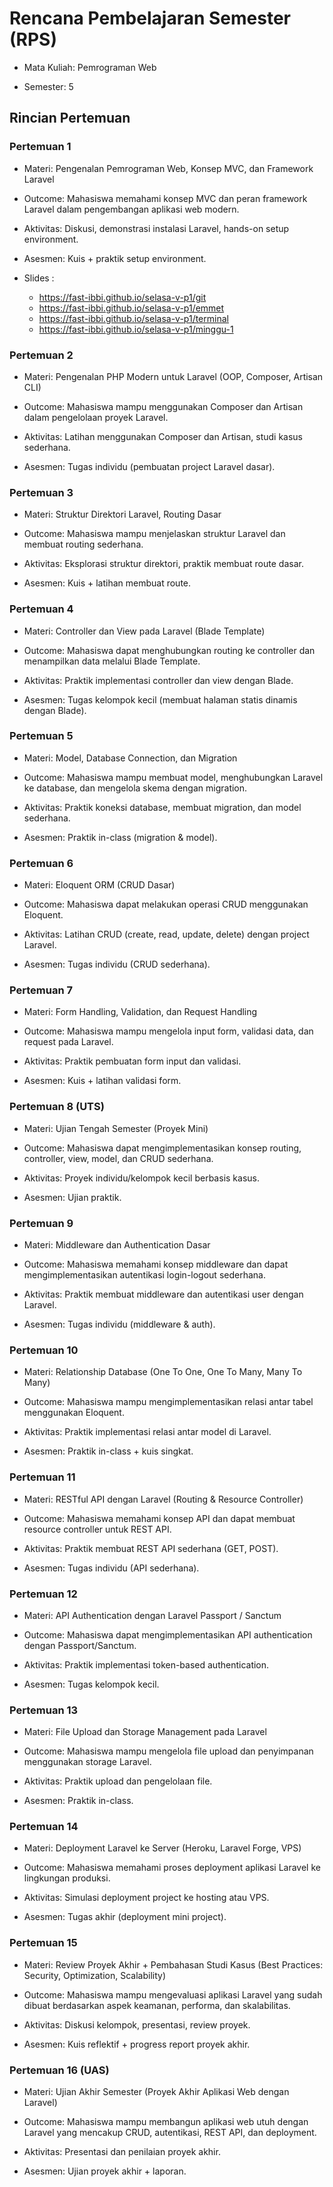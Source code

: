 # Rencana Pembelajaran Semester (RPS)

- Mata Kuliah: Pemrograman Web

- Semester: 5

## Rincian Pertemuan

### Pertemuan 1

- Materi: Pengenalan Pemrograman Web, Konsep MVC, dan Framework Laravel

- Outcome: Mahasiswa memahami konsep MVC dan peran framework Laravel dalam pengembangan aplikasi web modern.

- Aktivitas: Diskusi, demonstrasi instalasi Laravel, hands-on setup environment.

- Asesmen: Kuis + praktik setup environment.

- Slides :
  - https://fast-ibbi.github.io/selasa-v-p1/git
  - https://fast-ibbi.github.io/selasa-v-p1/emmet
  - https://fast-ibbi.github.io/selasa-v-p1/terminal
  - https://fast-ibbi.github.io/selasa-v-p1/minggu-1

### Pertemuan 2

- Materi: Pengenalan PHP Modern untuk Laravel (OOP, Composer, Artisan CLI)

- Outcome: Mahasiswa mampu menggunakan Composer dan Artisan dalam pengelolaan proyek Laravel.

- Aktivitas: Latihan menggunakan Composer dan Artisan, studi kasus sederhana.

- Asesmen: Tugas individu (pembuatan project Laravel dasar).

### Pertemuan 3

- Materi: Struktur Direktori Laravel, Routing Dasar

- Outcome: Mahasiswa mampu menjelaskan struktur Laravel dan membuat routing sederhana.

- Aktivitas: Eksplorasi struktur direktori, praktik membuat route dasar.

- Asesmen: Kuis + latihan membuat route.

### Pertemuan 4

- Materi: Controller dan View pada Laravel (Blade Template)

- Outcome: Mahasiswa dapat menghubungkan routing ke controller dan menampilkan data melalui Blade Template.

- Aktivitas: Praktik implementasi controller dan view dengan Blade.

- Asesmen: Tugas kelompok kecil (membuat halaman statis dinamis dengan Blade).

### Pertemuan 5

- Materi: Model, Database Connection, dan Migration

- Outcome: Mahasiswa mampu membuat model, menghubungkan Laravel ke database, dan mengelola skema dengan migration.

- Aktivitas: Praktik koneksi database, membuat migration, dan model sederhana.

- Asesmen: Praktik in-class (migration & model).

### Pertemuan 6

- Materi: Eloquent ORM (CRUD Dasar)

- Outcome: Mahasiswa dapat melakukan operasi CRUD menggunakan Eloquent.

- Aktivitas: Latihan CRUD (create, read, update, delete) dengan project Laravel.

- Asesmen: Tugas individu (CRUD sederhana).

### Pertemuan 7

- Materi: Form Handling, Validation, dan Request Handling

- Outcome: Mahasiswa mampu mengelola input form, validasi data, dan request pada Laravel.

- Aktivitas: Praktik pembuatan form input dan validasi.

- Asesmen: Kuis + latihan validasi form.

### Pertemuan 8 (UTS)

- Materi: Ujian Tengah Semester (Proyek Mini)

- Outcome: Mahasiswa dapat mengimplementasikan konsep routing, controller, view, model, dan CRUD sederhana.

- Aktivitas: Proyek individu/kelompok kecil berbasis kasus.

- Asesmen: Ujian praktik.

### Pertemuan 9

- Materi: Middleware dan Authentication Dasar

- Outcome: Mahasiswa memahami konsep middleware dan dapat mengimplementasikan autentikasi login-logout sederhana.

- Aktivitas: Praktik membuat middleware dan autentikasi user dengan Laravel.

- Asesmen: Tugas individu (middleware & auth).

### Pertemuan 10

- Materi: Relationship Database (One To One, One To Many, Many To Many)

- Outcome: Mahasiswa mampu mengimplementasikan relasi antar tabel menggunakan Eloquent.

- Aktivitas: Praktik implementasi relasi antar model di Laravel.

- Asesmen: Praktik in-class + kuis singkat.

### Pertemuan 11

- Materi: RESTful API dengan Laravel (Routing & Resource Controller)

- Outcome: Mahasiswa memahami konsep API dan dapat membuat resource controller untuk REST API.

- Aktivitas: Praktik membuat REST API sederhana (GET, POST).

- Asesmen: Tugas individu (API sederhana).

### Pertemuan 12

- Materi: API Authentication dengan Laravel Passport / Sanctum

- Outcome: Mahasiswa dapat mengimplementasikan API authentication dengan Passport/Sanctum.

- Aktivitas: Praktik implementasi token-based authentication.

- Asesmen: Tugas kelompok kecil.

### Pertemuan 13

- Materi: File Upload dan Storage Management pada Laravel

- Outcome: Mahasiswa mampu mengelola file upload dan penyimpanan menggunakan storage Laravel.

- Aktivitas: Praktik upload dan pengelolaan file.

- Asesmen: Praktik in-class.

### Pertemuan 14

- Materi: Deployment Laravel ke Server (Heroku, Laravel Forge, VPS)

- Outcome: Mahasiswa memahami proses deployment aplikasi Laravel ke lingkungan produksi.

- Aktivitas: Simulasi deployment project ke hosting atau VPS.

- Asesmen: Tugas akhir (deployment mini project).

### Pertemuan 15

- Materi: Review Proyek Akhir + Pembahasan Studi Kasus (Best Practices: Security, Optimization, Scalability)

- Outcome: Mahasiswa mampu mengevaluasi aplikasi Laravel yang sudah dibuat berdasarkan aspek keamanan, performa, dan skalabilitas.

- Aktivitas: Diskusi kelompok, presentasi, review proyek.

- Asesmen: Kuis reflektif + progress report proyek akhir.

### Pertemuan 16 (UAS)

- Materi: Ujian Akhir Semester (Proyek Akhir Aplikasi Web dengan Laravel)

- Outcome: Mahasiswa mampu membangun aplikasi web utuh dengan Laravel yang mencakup CRUD, autentikasi, REST API, dan deployment.

- Aktivitas: Presentasi dan penilaian proyek akhir.

- Asesmen: Ujian proyek akhir + laporan.
